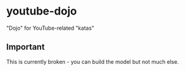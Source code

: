 # youtube-dojo

"Dojo" for YouTube-related "katas"

## Important

This is currently broken - you can build the model but not much else.
